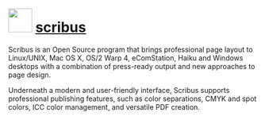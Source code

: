 ﻿# <img src="https://cdn.jsdelivr.net/gh/chocolatey/chocolatey-coreteampackages@c60e11994d4e9da90e4e5a974f54e284b8d92823/icons/scribus.svg" width="48" height="48"/> [scribus](https://chocolatey.org/packages/scribus)


Scribus is an Open Source program that brings professional page layout to Linux/UNIX, Mac OS X, OS/2 Warp 4, eComStation, Haiku and Windows desktops with a combination of press-ready output and new approaches to page design.

Underneath a modern and user-friendly interface, Scribus supports professional publishing features, such as color separations, CMYK and spot colors, ICC color management, and versatile PDF creation.

